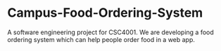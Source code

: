 # Campus-Food-Ordering-System
A software engineering project for CSC4001. We are developing a food ordering system which can help people order food in a web app.
